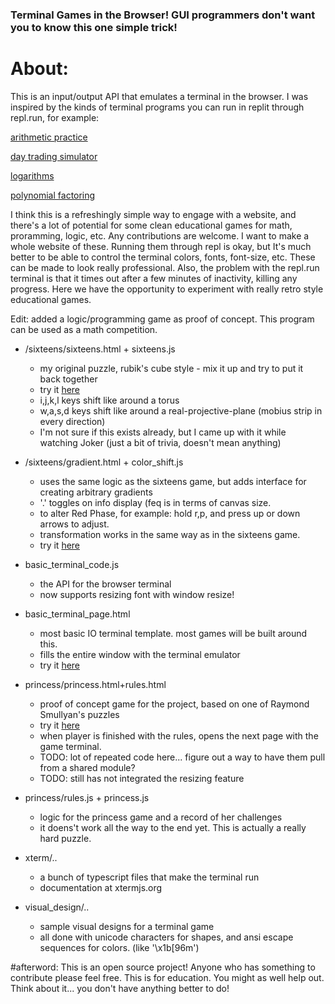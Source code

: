 ### Terminal Games in the Browser! GUI programmers don't want you to know this one simple trick!

# About:
This is an input/output API that emulates a terminal in the browser. I was inspired by the kinds of terminal programs you can run in replit through repl.run, for example:

[arithmetic practice](http://quest.borisvolk.repl.run)

[day trading simulator](http://stocks.borisvolk.repl.run)

[logarithms](http://logquiz.borisvolk.repl.run)

[polynomial factoring](http://factorquiz.borisvolk.repl.run)

I think this is a refreshingly simple way to engage with a website, and there's a lot of potential for some clean educational games for math, proramming, logic, etc. Any contributions are welcome. I want to make a whole website of these. Running them through repl is okay, but It's much better to be able to control the terminal colors, fonts, font-size, etc. These can be made to look really professional. Also, the problem with the repl.run terminal is that it times out after a few minutes of inactivity, killing any progress. Here we have the opportunity to experiment with really retro style educational games. 

Edit: added a logic/programming game as proof of concept. This program can be used as a math competition.

- /sixteens/sixteens.html + sixteens.js
  - my original puzzle, rubik's cube style - mix it up and try to put it back together
  - try it [here](https://boris-volkov.github.io/browser_terminal_games/sixteens/sixteens.html)
  - i,j,k,l keys shift like around a torus
  - w,a,s,d keys shift like around a real-projective-plane (mobius strip in every direction)
  - I'm not sure if this exists already, but I came up with it while watching Joker (just a bit of trivia, doesn't mean anything)

- /sixteens/gradient.html + color_shift.js
  - uses the same logic as the sixteens game, but adds interface for creating arbitrary gradients
  - '.' toggles on info display (feq is in terms of canvas size.
  - to alter Red Phase, for example: hold r,p, and press up or down arrows to adjust.
  - transformation works in the same way as in the sixteens game. 
  - try it [here](https://boris-volkov.github.io/browser_terminal_games/sixteens/gradient.html?size=32)

- basic_terminal_code.js
  - the API for the browser terminal
  - now supports resizing font with window resize!

- basic_terminal_page.html
  - most basic IO terminal template. most games will be built around this.
  - fills the entire window with the terminal emulator
  - try it [here](https://boris-volkov.github.io/browser_terminal_games/basic_terminal_page.html)

- princess/princess.html+rules.html
  - proof of concept game for the project, based on one of Raymond Smullyan's puzzles
  - try it [here](https://boris-volkov.github.io/browser_terminal_games/princess/rules.html)
  - when player is finished with the rules, opens the next page with the game terminal.
  - TODO: lot of repeated code here... figure out a way to have them pull from a shared module?
  - TODO: still has not integrated the resizing feature

- princess/rules.js + princess.js
  - logic for the princess game and a record of her challenges
  - it doens't work all the way to the end yet. This is actually a really hard puzzle.

- xterm/..
  - a bunch of typescript files that make the terminal run
  - documentation at xtermjs.org

- visual_design/..
  - sample visual designs for a terminal game
  - all done with unicode characters for shapes, and ansi escape sequences for colors. (like '\x1b[96m')

#afterword: 
This is an open source project! Anyone who has something to contribute please feel free. This is for education. You might as well help out. Think about it... you don't have anything better to do!

